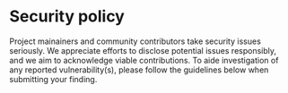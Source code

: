 # Security policy
Project mainainers and community contributors take security issues seriously.
We appreciate efforts to disclose potential issues responsibly, and we aim to acknowledge viable contributions. 
To aide investigation of any reported vulnerability(s), please follow the guidelines below when submitting your finding.
